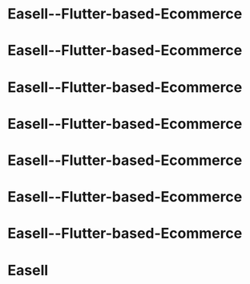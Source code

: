 # Easell--Flutter-based-Ecommerce
# Easell--Flutter-based-Ecommerce
# Easell--Flutter-based-Ecommerce
# Easell--Flutter-based-Ecommerce
# Easell--Flutter-based-Ecommerce
# Easell--Flutter-based-Ecommerce
# Easell--Flutter-based-Ecommerce
# Easell
